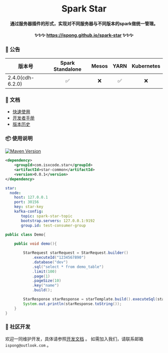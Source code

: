 <h1 align="center">
    Spark Star
</h1>

<h4 align="center">
    通过服务器插件的形式，实现对不同服务器与不同版本的spark做统一管理。
</h4>

<h4 align="center">
    ✨✨✨ <a href="https://ispong.github.io/spark-star">https://ispong.github.io/spark-star</a> ✨✨✨
</h4>

### 📢 公告

| 版本号              |  Spark Standalone  | Mesos |        YARN        | Kubernetes |
|------------------|:------------------:|:-----:|:------------------:|:----------:|
| 2.4.0(cdh-6.2.0) | :white_check_mark: |  :x:  | :white_check_mark: |    :x:     |

### 📒 文档

- [快速使用](https://ispong.github.io/flink-acorn/#/zh-cn/quickstart)
- [开发者手册](https://ispong.github.io/flink-acorn/#/zh-cn/contributing)
- [版本历史](https://ispong.github.io/flink-acorn/#/zh-cn/changelog)

### 📦 使用说明

[![Maven Version](https://img.shields.io/maven-central/v/com.isxcode.star/star-common)](https://search.maven.org/artifact/com.isxcode.star/star-common)

```xml
<dependency>
    <groupId>com.isxcode.star</groupId>
    <artifactId>star-common</artifactId>
    <version>0.0.1</version>
</dependency>
```

```yaml
star:
  node:
    host: 127.0.0.1
    port: 30156
    key: star-key
    kafka-config:
       topic: spark-star-topic
       bootstrap.servers: 127.0.0.1:9192
       group.id: test-consumer-group
```

```java
public class Demo{
    
    public void demo(){

        StarRequest starRequest = StarRequest.builder()
            .executeId("1234567890")
            .database("dev")
            .sql("select * from demo_table")
            .limit(100)
            .page(1)
            .pageSize(10)
            .key("name")
            .build();

        StarResponse starResponse = starTemplate.build().executeSql(starRequest);
        System.out.println(starResponse.toString());
    }
}
```

### 👏 社区开发

欢迎一同维护开发，具体请参照[开发文档](https://github.com/ispong/spark-star/blob/main/CONTRIBUTING.md) 。
如需加入我们，请联系邮箱 `ispong@outlook.com` 。

